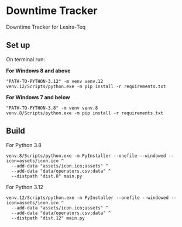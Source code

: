 # Downtime Tracker

Downtime Tracker for Lesira-Teq

## Set up

On terminal run:

**For Windows 8 and above**  
```
"PATH-TO-PYTHON-3.12" -m venv venv.12
venv.12/Scripts/python.exe -m pip install -r requirements.txt
```

**For Windows 7 and below**  
```
"PATH-TO-PYTHON-3.8" -m venv venv.8
venv.8/Scripts/python.exe -m pip install -r requirements.txt
```

## Build

For Python 3.8

```
venv.8/Scripts/python.exe -m PyInstaller --onefile --windowed --icon=assets/icon.ico ^
  --add-data "assets/icon.ico;assets" ^
  --add-data "data/operators.csv;data" ^
  --distpath "dist.8" main.py
```

For Python 3.12

```
venv.12/Scripts/python.exe -m PyInstaller --onefile --windowed --icon=assets/icon.ico ^
  --add-data "assets/icon.ico;assets" ^
  --add-data "data/operators.csv;data" ^
  --distpath "dist.12" main.py
```
